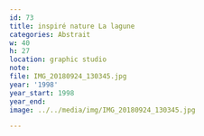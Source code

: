 ```yaml
---
id: 73
title: inspiré nature La lagune
categories: Abstrait
w: 40
h: 27
location: graphic studio
note:
file: IMG_20180924_130345.jpg
year: '1998'
year_start: 1998
year_end:
image: ../../media/img/IMG_20180924_130345.jpg

---
```


